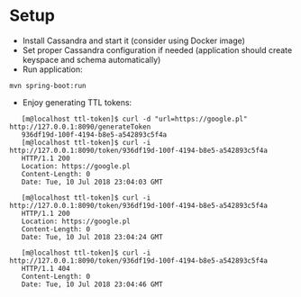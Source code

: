# Setup

+ Install Cassandra and start it (consider using Docker image)
+ Set proper Cassandra configuration if needed (application should create keyspace and schema automatically)
+ Run application:
```
mvn spring-boot:run
```
+ Enjoy generating TTL tokens:

```
   [m@localhost ttl-token]$ curl -d "url=https://google.pl" http://127.0.0.1:8090/generateToken
   936df19d-100f-4194-b8e5-a542893c5f4a
   [m@localhost ttl-token]$ curl -i http://127.0.0.1:8090/token/936df19d-100f-4194-b8e5-a542893c5f4a
   HTTP/1.1 200 
   Location: https://google.pl
   Content-Length: 0
   Date: Tue, 10 Jul 2018 23:04:03 GMT
   
   [m@localhost ttl-token]$ curl -i http://127.0.0.1:8090/token/936df19d-100f-4194-b8e5-a542893c5f4a
   HTTP/1.1 200 
   Location: https://google.pl
   Content-Length: 0
   Date: Tue, 10 Jul 2018 23:04:24 GMT
   
   [m@localhost ttl-token]$ curl -i http://127.0.0.1:8090/token/936df19d-100f-4194-b8e5-a542893c5f4a
   HTTP/1.1 404 
   Content-Length: 0
   Date: Tue, 10 Jul 2018 23:04:46 GMT   
```


